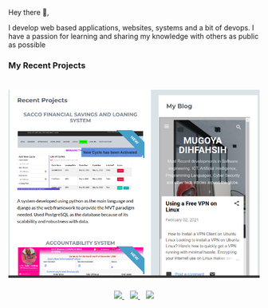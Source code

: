 Hey there 👋,

I develop web based applications, websites, systems and a bit of devops.  I have a passion for learning and sharing my knowledge with others as public as possible


### My Recent Projects
# [![Mugoya Dihfahsih header](https://github.com/Dihfahsih1/Dihfahsih1/blob/main/latest-projects.png)](https://dihfahsih1.github.io/profile/)


<p align='center'>
  <a href="https://dev.to/dihfahsih1">
    <img height="30" src="https://raw.githubusercontent.com/WaylonWalker/WaylonWalker/main/icon/dev.png">
  </a>&nbsp;&nbsp;

  <a href="https://twitter.com/MugoyaDihfahsih">
    <img height="30" src="https://github.com/WaylonWalker/WaylonWalker/blob/main/icon/twitter.png?raw=true">
  </a>&nbsp;&nbsp;

  <a href="https://www.linkedin.com/in/dihfahsih-mugoya-135b94110/">
    <img height="30" src="https://github.com/WaylonWalker/WaylonWalker/blob/main/icon/linkedin.png?raw=true">
  </a>
</p>
 
 

